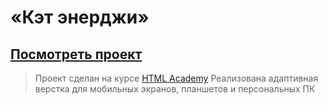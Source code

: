 # «Кэт энерджи»

## <a href="https://dariasiluyanova.github.io/1489759-cat-energy-22/">Посмотреть проект</a>
> Проект сделан на курсе <a href="https://htmlacademy.ru/">HTML Academy</a>
Реализована адаптивная верстка для мобильных экранов, планшетов и персональных ПК
